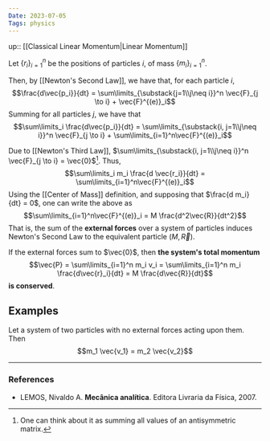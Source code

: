 ```yaml
---
Date: 2023-07-05
Tags: physics
---
```

up:: [[Classical Linear Momentum|Linear Momentum]]

Let $\{r_i\}_{i=1}^n$ be the positions of particles $i$, of mass $\{m_i\}_{i=1}^n$.

Then, by [[Newton's Second Law]], we have that, for each particle $i$, 
$$\frac{d\vec{p_i}}{dt} = \sum\limits_{\substack{j=1\\j\neq i}}^n \vec{F}_{j \to i} + \vec{F}^{(e)}_i$$
Summing for all particles $j$, we have that
$$\sum\limits_i \frac{d\vec{p_i}}{dt} = \sum\limits_{\substack{i, j=1\\j\neq i}}^n \vec{F}_{j \to i} + \sum\limits_{i=1}^n\vec{F}^{(e)}_i$$

Due to [[Newton's Third Law]], $\sum\limits_{\substack{i, j=1\\j\neq i}}^n \vec{F}_{j \to i} = \vec{0}$[^1]. Thus,
$$\sum\limits_i m_i \frac{d \vec{r_i}}{dt} = \sum\limits_{i=1}^n\vec{F}^{(e)}_i$$
Using the [[Center of Mass]] definition, and supposing that $\frac{d m_i}{dt} = 0$, one can write the above as
$$\sum\limits_{i=1}^n\vec{F}^{(e)}_i = M \frac{d^2\vec{R}}{dt^2}$$
That is, the sum of the **external forces** over a system of particles induces Newton's Second Law to the equivalent particle $(M, \vec{R})$.

If the external forces sum to $\vec{0}$, then **the system's total momentum**
$$\vec{P} = \sum\limits_{i=1}^n m_i v_i = \sum\limits_{i=1}^n m_i \frac{d\vec{r}_i}{dt} = M \frac{d\vec{R}}{dt}$$
**is conserved**.

## Examples
Let a system of two particles with no external forces acting upon them. Then
$$m_1 \vec{v_1} = m_2 \vec{v_2}$$

---
### References
- LEMOS, Nivaldo A. **Mecânica analítica**. Editora Livraria da Física, 2007.

[^1]: One can think about it as summing all values of an antisymmetric matrix.